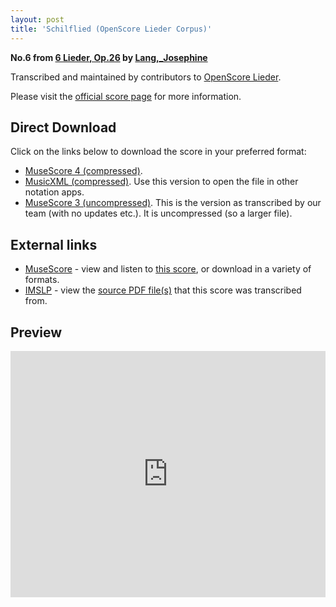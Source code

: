 ```yaml
---
layout: post
title: 'Schilflied (OpenScore Lieder Corpus)'
---
```


__No.6 from [6 Lieder, Op.26](https://fourscoreandmore.org/openscore/lieder/Lang,_Josephine/6_Lieder,_Op.26/) by [Lang,_Josephine](https://fourscoreandmore.org/openscore/lieder/Lang,_Josephine)__

Transcribed and maintained by contributors to [OpenScore Lieder].

Please visit the [official score page] for more information.

[official score page]: https://musescore.com/openscore-lieder-corpus/scores/6119892
[OpenScore Lieder]: https://musescore.com/openscore-lieder-corpus

## Direct Download

Click on the links below to download the score in your preferred format:
- [MuseScore 4 (compressed)](https://github.com/openscore/lieder/blob/main/scores/Lang,_Josephine/6_Lieder,_Op.26/6_Schilflied/lc6119892.mscz?raw=true).
- [MusicXML (compressed)](https://github.com/openscore/lieder/blob/main/scores/Lang,_Josephine/6_Lieder,_Op.26/6_Schilflied/lc6119892.mxl?raw=true). Use this version to open the file in other notation apps.
- [MuseScore 3 (uncompressed)](https://github.com/openscore/lieder/blob/main/scores/Lang,_Josephine/6_Lieder,_Op.26/6_Schilflied/lc6119892.mscx?raw=true). This is the version as transcribed by our team (with no updates etc.). It is uncompressed (so a larger file).

## External links

- [MuseScore] - view and listen to [this score][MuseScore], or download in a variety of formats.
- [IMSLP] - view the [source PDF file(s)][IMSLP] that this score was transcribed from.

[MuseScore]: https://musescore.com/score/6119892
[IMSLP]: https://imslp.org/wiki/Special:ReverseLookup/617266

## Preview

<iframe width="100%" height="394" src="https://musescore.com/openscore-lieder-corpus/scores/6119892/embed" frameborder="0" allowfullscreen allow="autoplay; fullscreen"></iframe>
